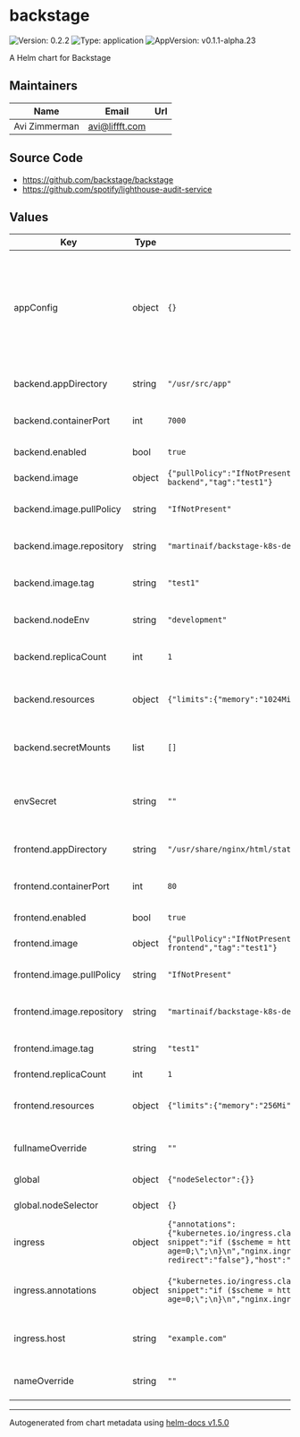 # backstage

![Version: 0.2.2](https://img.shields.io/badge/Version-0.2.2-informational?style=flat-square) ![Type: application](https://img.shields.io/badge/Type-application-informational?style=flat-square) ![AppVersion: v0.1.1-alpha.23](https://img.shields.io/badge/AppVersion-v0.1.1--alpha.23-informational?style=flat-square)

A Helm chart for Backstage

## Maintainers

| Name | Email | Url |
| ---- | ------ | --- |
| Avi Zimmerman | avi@liffft.com |  |

## Source Code

* <https://github.com/backstage/backstage>
* <https://github.com/spotify/lighthouse-audit-service>

## Values

| Key | Type | Default | Description |
|-----|------|---------|-------------|
| appConfig | object | `{}` | Additional configurations to override the `app-config.yaml` in the backend.               These configurations will be written to `app-config.local.yaml` in the `backend.appDirectory`. |
| backend.appDirectory | string | `"/usr/src/app"` | The working directory where the backend is served. |
| backend.containerPort | int | `7000` | The port the backend is listening on insie the container. |
| backend.enabled | bool | `true` | Whether to enable the backend deployment. |
| backend.image | object | `{"pullPolicy":"IfNotPresent","repository":"martinaif/backstage-k8s-demo-backend","tag":"test1"}` | Image settings for the backend. |
| backend.image.pullPolicy | string | `"IfNotPresent"` | The ImagePullPolicy to apply to the backend deployment. |
| backend.image.repository | string | `"martinaif/backstage-k8s-demo-backend"` | The repository where the backend image is hosted. |
| backend.image.tag | string | `"test1"` | The tag to pull from the repository for the backend image. |
| backend.nodeEnv | string | `"development"` | The NODE_ENV to set inside the backend deployment. |
| backend.replicaCount | int | `1` | The number of backend replicas to run. |
| backend.resources | object | `{"limits":{"memory":"1024Mi"},"requests":{"memory":"512Mi"}}` | Resource requests/limits to apply to the backend deployment. |
| backend.secretMounts | list | `[]` | Additional secrets to mount as files inside the backend deployment. |
| envSecret | string | `""` | An optional secret containing values to be mounted in the pods as environment variables. |
| frontend.appDirectory | string | `"/usr/share/nginx/html/static"` | The directory where the frontend contents are being served. |
| frontend.containerPort | int | `80` | The port the frontend is listening on inside the container. |
| frontend.enabled | bool | `true` | Whether to enable the frontend deployment. |
| frontend.image | object | `{"pullPolicy":"IfNotPresent","repository":"martinaif/backstage-k8s-demo-frontend","tag":"test1"}` | Image settings for the frontend. |
| frontend.image.pullPolicy | string | `"IfNotPresent"` | The ImagePullPolicy to apply to the frontend deployment. |
| frontend.image.repository | string | `"martinaif/backstage-k8s-demo-frontend"` | The repository where the frontend image is hosted. |
| frontend.image.tag | string | `"test1"` | The tag to pull from the repository for the frontend image. |
| frontend.replicaCount | int | `1` |  |
| frontend.resources | object | `{"limits":{"memory":"256Mi"},"requests":{"memory":"128Mi"}}` | Resource requests/limits to apply to the frontend deployment. |
| fullnameOverride | string | `""` | Override the default full name generated for resources. |
| global | object | `{"nodeSelector":{}}` | Global settings for the deployments. |
| global.nodeSelector | object | `{}` | The node selector to apply to deployments. |
| ingress | object | `{"annotations":{"kubernetes.io/ingress.class":"nginx","nginx.ingress.kubernetes.io/configuration-snippet":"if ($scheme = https) {\nadd_header  Strict-Transport-Security \"max-age=0;\";\n}\n","nginx.ingress.kubernetes.io/ssl-redirect":"false"},"host":"example.com"}` | Ingress configurations |
| ingress.annotations | object | `{"kubernetes.io/ingress.class":"nginx","nginx.ingress.kubernetes.io/configuration-snippet":"if ($scheme = https) {\nadd_header  Strict-Transport-Security \"max-age=0;\";\n}\n","nginx.ingress.kubernetes.io/ssl-redirect":"false"}` | Annotations to apply to the ingress (TODO: These should be empty by default) |
| ingress.host | string | `"example.com"` | The hostname to route to the backstage deployments. |
| nameOverride | string | `""` | Override the default name generated for resources. |

----------------------------------------------
Autogenerated from chart metadata using [helm-docs v1.5.0](https://github.com/norwoodj/helm-docs/releases/v1.5.0)
